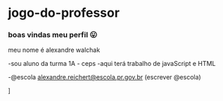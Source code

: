 # jogo-do-professor
### boas vindas meu perfil 😛
meu nome é alexandre walchak

-sou aluno da turma 1A - ceps
-aqui terá trabalho de javaScript e HTML

-@escola alexandre.reichert@escola.pr.gov.br (escrever @escola)











































































































































































































































































































































































































































































]

















































































































































































































































































































































































































































































































































































































































































































































































































































































































































































































































































































































































































































































































































































































































































































































































































































































































































































































































































































































































































































































































































































































